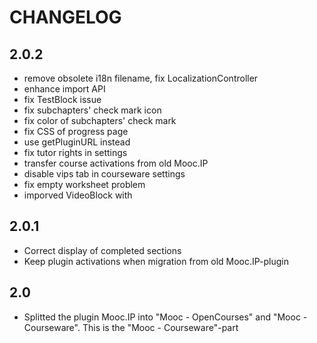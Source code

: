 CHANGELOG
=========

2.0.2
-----
* remove obsolete i18n filename, fix LocalizationController
* enhance import API
* fix TestBlock issue
* fix subchapters' check mark icon
* fix color of subchapters' check mark
* fix CSS of progress page
* use getPluginURL instead
* fix tutor rights in settings
* transfer course activations from old Mooc.IP
* disable vips tab in courseware settings
* fix empty worksheet problem
* imporved VideoBlock with 

2.0.1
-----
* Correct display of completed sections
* Keep plugin activations when migration from old Mooc.IP-plugin

2.0
---

* Splitted the plugin Mooc.IP into "Mooc - OpenCourses" and "Mooc - Courseware". This is the "Mooc - Courseware"-part
